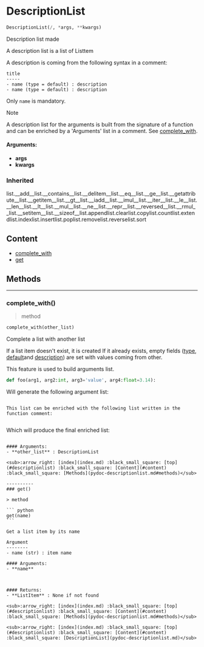 # DescriptionList

``` python
DescriptionList(/, *args, **kwargs)
```

Description list made

A description list is a list of Listtem

A description is coming from the following syntax in a comment:

```
title
-----
- name (type = default) : description
- name (type = default) : description
```

Only `name` is mandatory.

> [!NOTE]
> A description list for the arguments is built from the signature of a function
> and can be enriched by a 'Arguments' list in a comment. See [complete_with](pydoc-descriptionlist.md#complete_with).

#### Arguments:
- **args**
- **kwargs**

### Inherited

list.\_\_add__list.\_\_contains__list.\_\_delitem__list.\_\_eq__list.\_\_ge__list.\_\_getattribute__list.\_\_getitem__list.\_\_gt__list.\_\_iadd__list.\_\_imul__list.\_\_iter__list.\_\_le__list.\_\_len__list.\_\_lt__list.\_\_mul__list.\_\_ne__list.\_\_repr__list.\_\_reversed__list.\_\_rmul__list.\_\_setitem__list.\_\_sizeof__list.appendlist.clearlist.copylist.countlist.extendlist.indexlist.insertlist.poplist.removelist.reverselist.sort

## Content

- [complete_with](pydoc-descriptionlist.md#complete_with)
- [get](pydoc-descriptionlist.md#get)

## Methods



----------
### complete_with()

> method

``` python
complete_with(other_list)
```

Complete a list with another list

If a list item doesn't exist, it is created
If it already exists, empty fields ([type](pydoc-listitem.md#type), [default](pydoc-listitem.md#default)and [description](pydoc-listitem.md#description))
are set with values coming from other.

This feature is used to build arguments list. 
    
``` python
def foo(arg1, arg2:int, arg3='value', arg4:float=3.14):
```

Will generate the following argument list:

````

This list can be enriched with the following list written in the function comment:


````

Which will produce the final enriched list:

````

#### Arguments:
- **other_list** : DescriptionList

<sub>:arrow_right: [index](index.md) :black_small_square: [top](#descriptionlist) :black_small_square: [Content](#content) :black_small_square: [Methods](pydoc-descriptionlist.md#methods)</sub>

----------
### get()

> method

``` python
get(name)
```

Get a list item by its name

Argument
--------
- name (str) : item name

#### Arguments:
- **name**



#### Returns:
- **ListItem** : None if not found

<sub>:arrow_right: [index](index.md) :black_small_square: [top](#descriptionlist) :black_small_square: [Content](#content) :black_small_square: [Methods](pydoc-descriptionlist.md#methods)</sub>

<sub>:arrow_right: [index](index.md) :black_small_square: [top](#descriptionlist) :black_small_square: [Content](#content) :black_small_square: [DescriptionList](pydoc-descriptionlist.md)</sub>